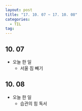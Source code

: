 ```yaml
---
layout: post
title: "17. 10. 07 ~ 17. 10. 08"
categories:
  - TIL
tag:
---
```


## 10. 07
* 오늘 한 일
  * 서울 짐 빼기

## 10. 08
* 오늘 한 일
  * 습관의 힘 독서
